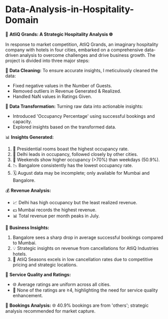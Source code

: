 # Data-Analysis-in-Hospitality-Domain

🏨 **AtliQ Grands: A Strategic Hospitality Analysis 🌐**

In response to market competition, AtliQ Grands, an imaginary hospitality company with hotels in four cities, embarked on a comprehensive data-driven analysis to overcome challenges and drive business growth.
The project is divided into three major steps:

🧹 **Data Cleaning:**
To ensure accurate insights, I meticulously cleaned the data:
- Fixed negative values in the Number of Guests.
- Removed outliers in Revenue Generated & Realized.
- Handled NaN values in Ratings Given.

🔄 **Data Transformation:**
Turning raw data into actionable insights:
- Introduced 'Occupancy Percentage' using successful bookings and capacity.
- Explored insights based on the transformed data.

📊 **Insights Generated:**
1. 🏢 Presidential rooms boast the highest occupancy rate.
2. 🌆 Delhi leads in occupancy, followed closely by other cities.
3. 📅 Weekends show higher occupancy (>70%) than weekdays (50.9%).
4. 📉 Bangalore consistently has the lowest occupancy rate.
5. 🗓️ August data may be incomplete; only available for Mumbai and Bangalore.

💰 **Revenue Analysis:**
- 📈 Delhi has high occupancy but the least realized revenue.
- 💵 Mumbai records the highest revenue.
- 📊 Total revenue per month peaks in July.

🚀 **Business Insights:**
1.  Bangalore sees a sharp drop in average successful bookings compared to Mumbai.
2. 💡 Strategic insights on revenue from cancellations for AtliQ Industries hotels.
3. 🌟 AtliQ Seasons excels in low cancellation rates due to competitive pricing and strategic locations.

🌟 **Service Quality and Ratings:**
- 🌐 Average ratings are uniform across all cities.
- 🌟 None of the ratings are ≥4, highlighting the need for service quality enhancement.

🤔 **Bookings Analysis:**
  🌐 40.9% bookings are from 'others'; strategic analysis recommended for market capture.
